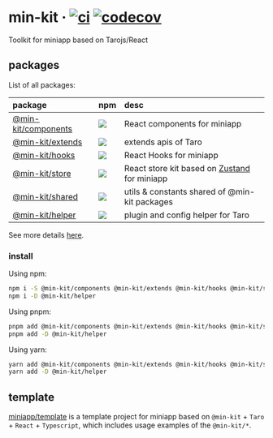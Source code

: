 # min-kit · [![ci](https://github.com/rexerwang/min-kit/actions/workflows/ci.yml/badge.svg)](https://github.com/rexerwang/min-kit/actions/workflows/ci.yml) [![codecov](https://codecov.io/gh/rexerwang/min-kit/graph/badge.svg?token=GA6N52QSGY)](https://codecov.io/gh/rexerwang/min-kit)

Toolkit for miniapp based on Tarojs/React

## packages

List of all packages:

| package                                                | npm                                                                                           | desc                                                                              |
| :----------------------------------------------------- | :-------------------------------------------------------------------------------------------- | :-------------------------------------------------------------------------------- |
| [@min-kit/components](./packages/components/README.md) | [![](https://img.shields.io/npm/v/%40min-kit/components)](https://npm.im/@min-kit/components) | React components for miniapp                                                      |
| [@min-kit/extends](./packages/extends/README.md)       | [![](https://img.shields.io/npm/v/%40min-kit/extends)](https://npm.im/@min-kit/extends)       | extends apis of Taro                                                              |
| [@min-kit/hooks](./packages/hooks/README.md)           | [![](https://img.shields.io/npm/v/%40min-kit/hooks)](https://npm.im/@min-kit/hooks)           | React Hooks for miniapp                                                           |
| [@min-kit/store](./packages/store/README.md)           | [![](https://img.shields.io/npm/v/%40min-kit/store)](https://npm.im/@min-kit/store)           | React store kit based on [Zustand](https://github.com/pmndrs/zustand) for miniapp |
| [@min-kit/shared](./packages/shared/README.md)         | [![](https://img.shields.io/npm/v/%40min-kit/shared)](https://npm.im/@min-kit/shared)         | utils & constants shared of @min-kit packages                                     |
| [@min-kit/helper](./packages/helper/README.md)         | [![](https://img.shields.io/npm/v/%40min-kit/helper)](https://npm.im/@min-kit/helper)         | plugin and config helper for Taro                                                 |

See more details [here](./packages).

### install

Using npm:

```sh
npm i -S @min-kit/components @min-kit/extends @min-kit/hooks @min-kit/store @min-kit/share
npm i -D @min-kit/helper
```

Using pnpm:

```sh
pnpm add @min-kit/components @min-kit/extends @min-kit/hooks @min-kit/store @min-kit/share
pnpm add -D @min-kit/helper
```

Using yarn:

```sh
yarn add @min-kit/components @min-kit/extends @min-kit/hooks @min-kit/store @min-kit/share
yarn add -D @min-kit/helper
```

## template

[miniapp/template](./miniapp/template) is a template project for miniapp based on `@min-kit` + `Taro` + `React` + `Typescript`,
which includes usage examples of the `@min-kit/*`.
